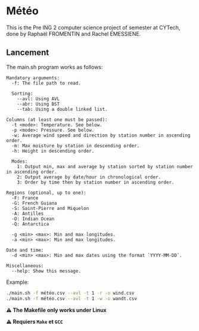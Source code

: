 # Météo

This is the Pre ING 2 computer science project of semester at CYTech, done by Raphaël FROMENTIN and Rachel EMESSIENE.

## Lancement

The main.sh program works as follows:

```
Mandatory arguments:
  -f: The file path to read.

  Sorting:
    --avl: Using AVL
    --abr: Using BST
    --tab: Using a double linked list.

Columns (at least one must be passed):
  -t <mode>: Temperature. See below.
  -p <mode>: Pressure. See below.
  -w: Average wind speed and direction by station number in ascending order.
  -m: Max moisture by station in descending order.
  -h: Height in descending order.

  Modes:
    1: Output min, max and average by station sorted by station number in ascending order.
    2: Output average by date/hour in chronological order.
    3: Order by time then by station number in ascending order.

Regions (optional, up to one):
  -F: France
  -G: French Guiana
  -S: Saint-Pierre and Miquelon
  -A: Antilles
  -O: Indian Ocean
  -Q: Antarctica

  -g <min> <max>: Min and max longitudes.
  -a <min> <max>: Min and max longitudes.

Date and time:
  -d <min> <max>: Min and max dates using the format `YYYY-MM-DD`.

Miscellaneous:
  --help: Show this message.
```

Example:
```sh
./main.sh -f météo.csv --avl -t 1 -r -o wind.csv
./main.sh -f météo.csv --avl -t 1 -w -o wandt.csv
```
**⚠️ The Makefile only works under Linux**


**⚠️ Requiers `Make` et `GCC`**
